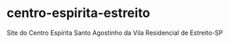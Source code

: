 # centro-espirita-estreito
Site do Centro Espírita Santo Agostinho da Vila Residencial de Estreito-SP
